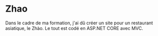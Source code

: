 # Zhao

Dans le cadre de ma formation, j'ai dû créer un site pour un restaurant asiatique, le Zhào. Le tout est codé en ASP.NET CORE avec MVC.
